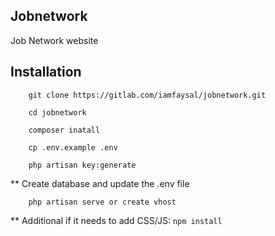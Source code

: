 ## Jobnetwork

Job Network website

## Installation

``` 
    git clone https://gitlab.com/iamfaysal/jobnetwork.git 
```
```
    cd jobnetwork
```
```
    composer inatall
```
```
    cp .env.example .env
```
```
    php artisan key:generate
```

** Create database and update the .env file

```
    php artisan serve or create vhost
``` 

** Additional if it needs to add CSS/JS: ```npm install```
